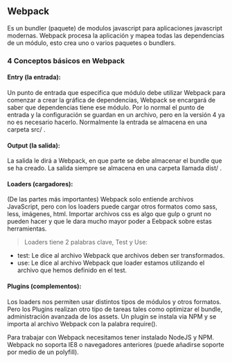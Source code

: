 ## Webpack
Es un bundler (paquete) de modulos javascript para aplicaciones javascript modernas.
Webpack procesa la aplicación y mapea todas las dependencias de un módulo, esto crea uno o varios paquetes o bundlers.

### 4 Conceptos básicos en Webpack
#### Entry (la entrada):
Un punto de entrada que especifica que módulo debe utilizar Webpack para comenzar a crear la gráfica de dependencias, Webpack se encargará de saber que dependencias tiene ese módulo. Por lo normal el punto de entrada y la configuración se guardan en un archivo, pero en la versión 4 ya no es necesario hacerlo. Normalmente la entrada se almacena en una carpeta src/ .

#### Output (la salida):
La salida le dirá a Webpack, en que parte se debe almacenar el bundle que se ha creado. La salida siempre se almacena en una carpeta llamada dist/ .

#### Loaders (cargadores):
(De las partes más importantes) Webpack solo entiende archivos JavaScript, pero con los loaders puede cargar otros formatos como sass, less, imágenes, html.
Importar archivos css es algo que gulp o grunt no pueden hacer y que le dara mucho mayor poder a Eebpack sobre estas herramientas.
  > Loaders tiene 2 palabras clave, Test y Use:
  - test: Le dice al archivo Webpack que archivos deben ser transformados.
  - use: Le dice al archivo Webpack que loader estamos utilizando el archivo que hemos definido en el test.

#### Plugins (complementos):
Los loaders nos permiten usar distintos tipos de módulos y otros formatos. Pero los Plugins realizan otro tipo de tareas tales como optimizar el bundle, administración avanzada de los assets. Un plugin se instala via NPM y se importa al archivo Webpack con la palabra require().

Para trabajar con Webpack necesitamos tener instalado NodeJS y NPM.
Webpack no soporta IE8 o navegadores anteriores (puede añadirse soporte por medio de un polyfill).
